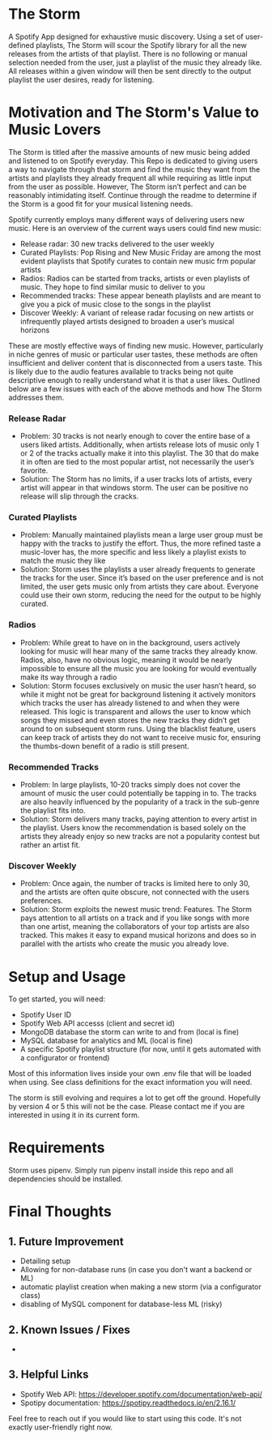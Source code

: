 # The Storm
A Spotify App designed for exhaustive music discovery. Using a set of user-defined playlists, The Storm will scour the Spotify library for all the new releases from the artists of that playlist. There is no following or manual selection needed from the user, just a playlist of the music they already like. All releases within a given window will then be sent directly to the output playlist the user desires, ready for listening.

# Motivation and The Storm's Value to Music Lovers
The Storm is titled after the massive amounts of new music being added and listened to on Spotify everyday. This Repo is dedicated to giving users a way to navigate through that storm and find the music they want from the artists and playlists they already frequent all while requiring as little input from the user as possible. However, The Storm isn’t perfect and can be reasonably intimidating itself. Continue through the readme to determine if the Storm is a good fit for your musical listening needs.

Spotify currently employs many different ways of delivering users new music. Here is an overview of the current ways users could find new music:
- Release radar: 30 new tracks delivered to the user weekly
- Curated Playlists: Pop Rising and New Music Friday are among the most evident playlists that Spotify curates to contain new music frm popular artists
- Radios: Radios can be started from tracks, artists or even playlists of music. They hope to find similar music to deliver to you
- Recommended tracks: These appear beneath playlists and are meant to give you a pick of music close to the songs in the playlist
- Discover Weekly: A variant of release radar focusing on new artists or infrequently played artists designed to broaden a user’s musical horizons

These are mostly effective ways of finding new music. However, particularly in niche genres of music or particular user tastes, these methods are often insufficient and deliver content that is disconnected from a users taste. This is likely due to the audio features available to tracks being not quite descriptive enough to really understand what it is that a user likes. Outlined below are a few issues with each of the above methods and how The Storm addresses them.

### Release Radar	
- Problem: 30 tracks is not nearly enough to cover the entire base of a users liked artists. Additionally, when artists release lots of music only 1 or 2 of the tracks actually make it into this playlist. The 30 that do make it in often are tied to the most popular artist, not necessarily the user’s favorite.
- Solution: The Storm has no limits, if a user tracks lots of artists, every artist will appear in that windows storm. The user can be positive no release will slip through the cracks.
### Curated Playlists
- Problem: Manually maintained playlists mean a large user group must be happy with the tracks to justify the effort. Thus, the more refined taste a music-lover has, the more specific and less likely a playlist exists to match the music they like
- Solution: Storm uses the playlists a user already frequents to generate the tracks for the user. Since it’s based on the user preference and is not limited, the user gets music only from artists they care about. Everyone could use their own storm, reducing the need for the output to be highly curated.
### Radios
- Problem: While great to have on in the background, users actively looking for music will hear many of the same tracks they already know. Radios, also, have no obvious logic, meaning it would be nearly impossible to ensure all the music you are looking for would eventually make its way through a radio
- Solution: Storm focuses exclusively on music the user hasn’t heard, so while it might not be great for background listening it actively monitors which tracks the user has already listened to and when they were released. This logic is transparent and allows the user to know which songs they missed and even stores the new tracks they didn’t get around to on subsequent storm runs. Using the blacklist feature, users can keep track of artists they do not want to receive music for, ensuring the thumbs-down benefit of a radio is still present.
### Recommended Tracks
- Problem: In large playlists, 10-20 tracks simply does not cover the amount of music the user could potentially be tapping in to. The tracks are also heavily influenced by the popularity of a track in the sub-genre the playlist fits into.
- Solution: Storm delivers many tracks, paying attention to every artist in the playlist. Users know the recommendation is based solely on the artists they already enjoy so new tracks are not a popularity contest but rather an artist fit.
### Discover Weekly
- Problem: Once again, the number of tracks is limited here to only 30, and the artists are often quite obscure, not connected with the users preferences.
- Solution: Storm exploits the newest music trend: Features. The Storm pays attention to all artists on a track and if you like songs with more than one artist, meaning the collaborators of your top artists are also tracked. This makes it easy to expand musical horizons and does so in parallel with the artists who create the music you already love.

# Setup and Usage

To get started, you will need:

- Spotify User ID
- Spotify Web API accesss (client and secret id)
- MongoDB database the storm can write to and from (local is fine)
- MySQL database for analytics and ML (local is fine)
- A specific Spotify playlist structure (for now, until it gets automated with a configurator or frontend)

Most of this information lives inside your own .env file that will be loaded when using. See class definitions for the exact information you will need.

The storm is still evolving and requires a lot to get off the ground. Hopefully by version 4 or 5 this will not be the case. Please contact me if you are interested in using it in its current form.

# Requirements

Storm uses pipenv. Simply run pipenv install inside this repo and all dependencies should be installed.

# Final Thoughts

## 1. Future Improvement
- Detailing setup
- Allowing for non-database runs (in case you don't want a backend or ML)
- automatic playlist creation when making a new storm (via a configurator class)
- disabling of MySQL component for database-less ML (risky)

## 2. Known Issues / Fixes
- 

## 3. Helpful Links
- Spotify Web API: https://developer.spotify.com/documentation/web-api/
- Spotipy documentation: https://spotipy.readthedocs.io/en/2.16.1/

Feel free to reach out if you would like to start using this code. It's not exactly user-friendly right now.

